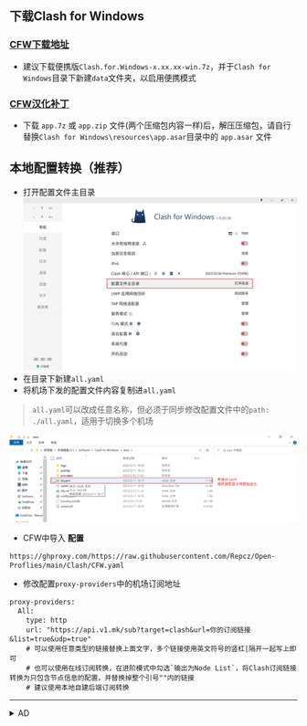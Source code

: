 下载Clash for Windows
---
### [CFW下载地址](https://github.com/Fndroid/clash_for_windows_pkg/releases)
* 建议下载便携版`Clash.for.Windows-x.xx.xx-win.7z`，并于`Clash for Windows`目录下新建`data`文件夹，以启用便携模式
### [CFW汉化补丁](https://github.com/BoyceLig/Clash_Chinese_Patch/releases)   
* 下载 `app.7z` 或 `app.zip` 文件(两个压缩包内容一样)后，解压压缩包，请自行替换`Clash for Windows\resources\app.asar`目录中的 `app.asar` 文件



本地配置转换（推荐）
---
* 打开配置文件主目录
![、](https://github.com/Repcz/Open-Proflies/blob/main/Clash/Photo/%E6%89%93%E5%BC%80%E7%9B%AE%E5%BD%95.png)
* 在目录下新建`all.yaml`
* 将机场下发的配置文件内容复制进`all.yaml`
> `all.yaml`可以改成任意名称，但必须于同步修改配置文件中的`path: ./all.yaml`，适用于切换多个机场

![、、](https://github.com/Repcz/Open-Proflies/blob/main/Clash/Photo/%E6%96%B0%E5%BB%BAall.yaml.png)
* CFW中导入 **配置**
```
https://ghproxy.com/https://raw.githubusercontent.com/Repcz/Open-Proflies/main/Clash/CFW.yaml
```
* 修改配置`proxy-providers`中的机场订阅地址
```
proxy-providers:
  All:
    type: http
    url: "https://api.v1.mk/sub?target=clash&url=你的订阅链接&list=true&udp=true"
    # 可以使用任意类型的链接替换上面文字，多个链接使用英文符号的竖杠|隔开一起写上即可
    # 也可以使用在线订阅转换，在进阶模式中勾选`输出为Node List`，将Clash订阅链接转换为只包含节点信息的配置，并替换掉整个引号""内的链接
    # 建议使用本地自建后端订阅转换
```




***


 <details>
  <summary>AD</summary>
   
> 根据自身网络环境选择，建议月付或季付

|☄️Helium Network|[:link:官网](https://console.henet.uk/#/register?code=84Nb9Jzl)||
|:--|:--:|:--:|
|套餐名称|流量情况|价格|
|Bronze🚀(12个月起)|200G/月|￥50/年|
|Silver🚀(3个月起)|350G/月|￥21/季|
|Gold🚀|540G/月|￥11/月|
|Platinum🚀|1000G/月|￥15/月|
|Dimon🚀|2000G/月|￥30/月|
|200G不限时🚀|200G|￥10/一次性|
|400G不限时🚀|400G|￥20/一次性|
|800G不限时🚀|800G|￥40/一次性|

 </details>

